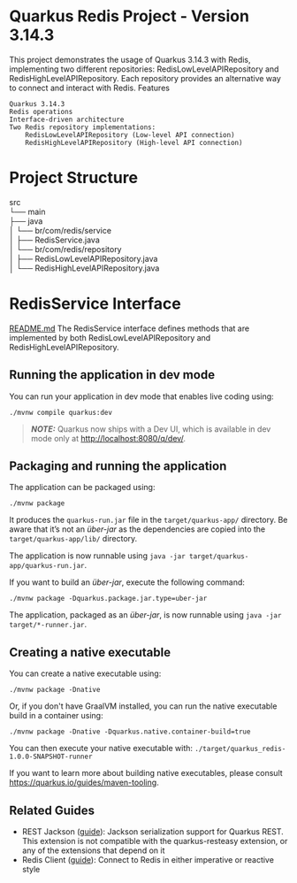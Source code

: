 # Quarkus Redis Project - Version 3.14.3

This project demonstrates the usage of Quarkus 3.14.3 with Redis, implementing two different repositories: RedisLowLevelAPIRepository and RedisHighLevelAPIRepository. Each repository provides an alternative way to connect and interact with Redis.
Features

    Quarkus 3.14.3
    Redis operations
    Interface-driven architecture
    Two Redis repository implementations:
        RedisLowLevelAPIRepository (Low-level API connection)
        RedisHighLevelAPIRepository (High-level API connection)

# Project Structure

src<br>
└── main<br>
├── java<br>
│   └── br/com/redis/service<br>
│       ├── RedisService.java<br>
│   └── br/com/redis/repository<br>
│       ├── RedisLowLevelAPIRepository.java <br>
│       └── RedisHighLevelAPIRepository.java
[
]()
# RedisService Interface
[README.md](README.md)
The RedisService interface defines methods that are implemented by both RedisLowLevelAPIRepository and RedisHighLevelAPIRepository.

## Running the application in dev mode

You can run your application in dev mode that enables live coding using:

```shell script
./mvnw compile quarkus:dev
```

> **_NOTE:_**  Quarkus now ships with a Dev UI, which is available in dev mode only at <http://localhost:8080/q/dev/>.

## Packaging and running the application

The application can be packaged using:

```shell script
./mvnw package
```

It produces the `quarkus-run.jar` file in the `target/quarkus-app/` directory.
Be aware that it’s not an _über-jar_ as the dependencies are copied into the `target/quarkus-app/lib/` directory.

The application is now runnable using `java -jar target/quarkus-app/quarkus-run.jar`.

If you want to build an _über-jar_, execute the following command:

```shell script
./mvnw package -Dquarkus.package.jar.type=uber-jar
```

The application, packaged as an _über-jar_, is now runnable using `java -jar target/*-runner.jar`.

## Creating a native executable

You can create a native executable using:

```shell script
./mvnw package -Dnative
```

Or, if you don't have GraalVM installed, you can run the native executable build in a container using:

```shell script
./mvnw package -Dnative -Dquarkus.native.container-build=true
```

You can then execute your native executable with: `./target/quarkus_redis-1.0.0-SNAPSHOT-runner`

If you want to learn more about building native executables, please consult <https://quarkus.io/guides/maven-tooling>.

## Related Guides

- REST Jackson ([guide](https://quarkus.io/guides/rest#json-serialisation)): Jackson serialization support for Quarkus REST. This extension is not compatible with the quarkus-resteasy extension, or any of the extensions that depend on it
- Redis Client ([guide](https://quarkus.io/guides/redis)): Connect to Redis in either imperative or reactive style
